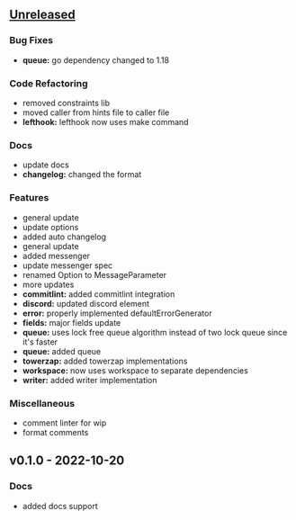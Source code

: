 <a name="unreleased"></a>
## [Unreleased]

### Bug Fixes
- **queue:** go dependency changed to 1.18

### Code Refactoring
- removed constraints lib
- moved caller from hints file to caller file
- **lefthook:** lefthook now uses make command

### Docs
- update docs
- **changelog:** changed the format

### Features
- general update
- update options
- added auto changelog
- general update
- added messenger
- update messenger spec
- renamed Option to MessageParameter
- more updates
- **commitlint:** added commitlint integration
- **discord:** updated discord element
- **error:** properly implemented defaultErrorGenerator
- **fields:** major fields update
- **queue:** uses lock free queue algorithm instead of two lock queue since it's faster
- **queue:** added queue
- **towerzap:** added towerzap implementations
- **workspace:** now uses workspace to separate dependencies
- **writer:** added writer implementation

### Miscellaneous
- comment linter for wip
- format comments


<a name="v0.1.0"></a>
## v0.1.0 - 2022-10-20
### Docs
- added docs support


[Unreleased]: https://github.com/tigorlazuardi/tower/compare/v0.1.0...HEAD
